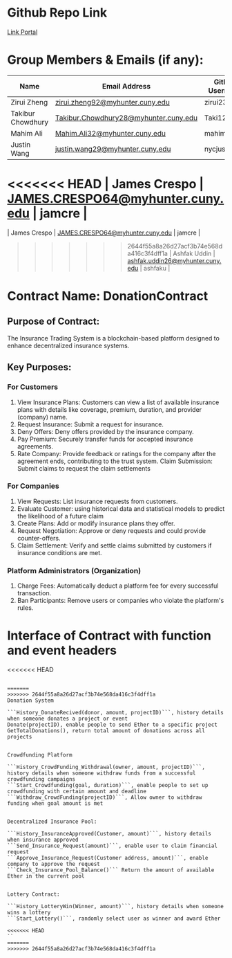 # Github Repo Link

[Link Portal](https://github.com/zirui2333/Blockchain_Assignment_4)

# Group Members & Emails (if any):

| Name              | Email Address                         | GitHub Username |
| ----------------- | ------------------------------------- | --------------- |
| Zirui Zheng       | zirui.zheng92@myhunter.cuny.edu       | zirui2333       |
| Takibur Chowdhury | Takibur.Chowdhury28@myhunter.cuny.edu | Taki127         |
| Mahim Ali         | Mahim.Ali32@myhunter.cuny.edu         | mahimali937     |
| Justin Wang       | justin.wang29@myhunter.cuny.edu       | nycjustinw      |
<<<<<<< HEAD
| James Crespo      | JAMES.CRESPO64@myhunter.cuny.edu      | jamcre          |
=======
| James Crespo      | JAMES.CRESPO64@myhunter.cuny.edu      | jamcre         |
>>>>>>> 2644f55a8a26d27acf3b74e568da416c3f4dff1a
| Ashfak Uddin      | ashfak.uddin26@myhunter.cuny.edu      | ashfaku         |

# Contract Name: DonationContract

## Purpose of Contract:

The Insurance Trading System is a blockchain-based platform designed to enhance decentralized insurance systems.

## Key Purposes:

### For Customers
1. View Insurance Plans: Customers can view a list of available insurance plans with details like coverage, premium, duration, and provider (company) name.
2. Request Insurance: Submit a request for insurance.
3. Deny Offers: Deny offers provided by the insurance company.
4. Pay Premium: Securely transfer funds for accepted insurance agreements.
5. Rate Company: Provide feedback or ratings for the company after the agreement ends, contributing to the trust system.
Claim Submission: Submit claims to request the claim settlements


### For Companies
1. View Requests: List insurance requests from customers.
2. Evaluate Customer: using historical data and statistical models to predict the likelihood of a future claim
3. Create Plans: Add or modify insurance plans they offer.
4. Request Negotiation: Approve or deny requests and could provide counter-offers.
5. Claim Settlement: Verify and settle claims submitted by customers if insurance conditions are met.


### Platform Administrators (Organization)
1. Charge Fees: Automatically deduct a platform fee for every successful transaction.
2. Ban Participants: Remove users or companies who violate the platform's rules.


# Interface of Contract with function and event headers

<<<<<<< HEAD
````solidity

=======
>>>>>>> 2644f55a8a26d27acf3b74e568da416c3f4dff1a
Donation System

```History_DonateRecived(donor, amount, projectID)```, history details when someone donates a project or event
Donate(projectID), enable people to send Ether to a specific project
GetTotalDonations(), return total amount of donations across all projects


Crowdfunding Platform

```History_CrowdFunding_Withdrawal(owner, amount, projectID)```, history details when someone withdraw funds from a successful crowdfunding campaigns
```Start_Crowdfunding(goal, duration)```, enable people to set up crowdfunding with certain amount and deadline
```Withdraw_CrowdFunding(projectID)```, Allow owner to withdraw funding when goal amount is met


Decentralized Insurance Pool:

```History_InsuranceApproved(Customer, amount)```, history details when insurance approved
```Send_Insurance_Request(amount)```, enable user to claim financial request
```Approve_Insurance_Request(Customer address, amount)```, enable company to approve the request
```Check_Insurance_Pool_Balance()``` Return the amount of available Ether in the current pool


Lottery Contract:

```History_LotteryWin(Winner, amount)```, history details when someone wins a lottery
```Start_Lottery()```, randomly select user as winner and award Ether

<<<<<<< HEAD
``
=======
>>>>>>> 2644f55a8a26d27acf3b74e568da416c3f4dff1a


